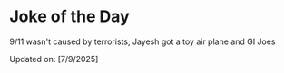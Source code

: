 # Joke of the Day

<!-- #joke -->
9/11 wasn't caused by terrorists, Jayesh got a toy air plane and GI Joes

Updated on: [7/9/2025]
<!-- #jokeEnd -->